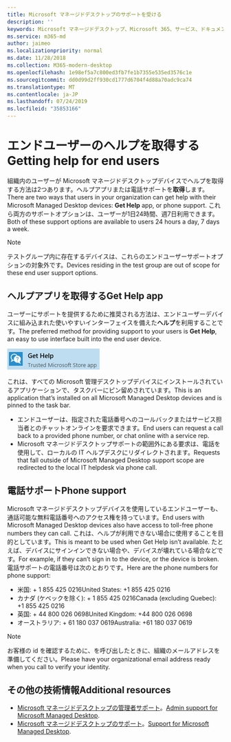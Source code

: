 ```yaml
---
title: Microsoft マネージドデスクトップのサポートを受ける
description: ''
keywords: Microsoft マネージドデスクトップ、Microsoft 365、サービス、ドキュメント
ms.service: m365-md
author: jaimeo
ms.localizationpriority: normal
ms.date: 11/28/2018
ms.collection: M365-modern-desktop
ms.openlocfilehash: 1e98ef5a7c800ed3fb7fe1b7355e535ed3576c1e
ms.sourcegitcommit: dd0d99d2ff930cd1777d6704f4d88a70adc9ca74
ms.translationtype: MT
ms.contentlocale: ja-JP
ms.lasthandoff: 07/24/2019
ms.locfileid: "35853166"
---
```

# <a name="getting-help-for-end-users"></a><span data-ttu-id="2ecc1-103">エンドユーザーのヘルプを取得する</span><span class="sxs-lookup"><span data-stu-id="2ecc1-103">Getting help for end users</span></span>

<span data-ttu-id="2ecc1-104">組織内のユーザーが Microsoft マネージドデスクトップデバイスでヘルプを取得する方法は2つあります。ヘルプアプリまたは電話サポートを**取得**します。</span><span class="sxs-lookup"><span data-stu-id="2ecc1-104">There are two ways that users in your organization can get help with their Microsoft Managed Desktop devices: **Get Help** app, or phone support.</span></span> <span data-ttu-id="2ecc1-105">これら両方のサポートオプションは、ユーザーが1日24時間、週7日利用できます。</span><span class="sxs-lookup"><span data-stu-id="2ecc1-105">Both of these support options are available to users 24 hours a day, 7 days a week.</span></span> 
>[!NOTE]
><span data-ttu-id="2ecc1-106">テストグループ内に存在するデバイスは、これらのエンドユーザーサポートオプションの対象外です。</span><span class="sxs-lookup"><span data-stu-id="2ecc1-106">Devices residing in the test group are out of scope for these end user support options.</span></span> 

## <a name="get-help-app"></a><span data-ttu-id="2ecc1-107">ヘルプアプリを取得する</span><span class="sxs-lookup"><span data-stu-id="2ecc1-107">Get Help app</span></span>

<span data-ttu-id="2ecc1-108">ユーザーにサポートを提供するために推奨される方法は、エンドユーザーデバイスに組み込まれた使いやすいインターフェイスを備えた**ヘルプ**を利用することです。</span><span class="sxs-lookup"><span data-stu-id="2ecc1-108">The preferred method for providing support to your users is **Get Help**, an easy to use interface built into the end user device.</span></span>  

![ヘルプを表示する](images/get-help.png)

<span data-ttu-id="2ecc1-110">これは、すべての Microsoft 管理デスクトップデバイスにインストールされているアプリケーションで、タスクバーにピン留めされています。</span><span class="sxs-lookup"><span data-stu-id="2ecc1-110">This is an application that’s installed on all Microsoft Managed Desktop devices and is pinned to the task bar.</span></span> 

- <span data-ttu-id="2ecc1-111">エンドユーザーは、指定された電話番号へのコールバックまたはサービス担当者とのチャットオンラインを要求できます。</span><span class="sxs-lookup"><span data-stu-id="2ecc1-111">End users can request a call back to a provided phone number, or chat online with a service rep.</span></span>
- <span data-ttu-id="2ecc1-112">Microsoft マネージドデスクトップサポートの範囲外にある要求は、電話を使用して、ローカルの IT ヘルプデスクにリダイレクトされます。</span><span class="sxs-lookup"><span data-stu-id="2ecc1-112">Requests that fall outside of Microsoft Managed Desktop support scope are redirected to the local IT helpdesk via phone call.</span></span>  

## <a name="phone-support"></a><span data-ttu-id="2ecc1-113">電話サポート</span><span class="sxs-lookup"><span data-stu-id="2ecc1-113">Phone support</span></span>

<span data-ttu-id="2ecc1-114">Microsoft マネージドデスクトップデバイスを使用しているエンドユーザーも、通話可能な無料電話番号へのアクセス権を持っています。</span><span class="sxs-lookup"><span data-stu-id="2ecc1-114">End users with Microsoft Managed Desktop devices also have access to toll-free phone numbers they can call.</span></span> <span data-ttu-id="2ecc1-115">これは、ヘルプが利用できない場合に使用することを目的としています。</span><span class="sxs-lookup"><span data-stu-id="2ecc1-115">This is meant to be used when Get Help isn’t available.</span></span> <span data-ttu-id="2ecc1-116">たとえば、デバイスにサインインできない場合や、デバイスが壊れている場合などです。</span><span class="sxs-lookup"><span data-stu-id="2ecc1-116">For example, if they can’t sign in to the device, or the device is broken.</span></span> <span data-ttu-id="2ecc1-117">電話サポートの電話番号は次のとおりです。</span><span class="sxs-lookup"><span data-stu-id="2ecc1-117">Here are the phone numbers for phone support:</span></span>

- <span data-ttu-id="2ecc1-118">米国: + 1 855 425 0216</span><span class="sxs-lookup"><span data-stu-id="2ecc1-118">United States: +1 855 425 0216</span></span>
- <span data-ttu-id="2ecc1-119">カナダ (ケベックを除く): + 1 855 425 0216</span><span class="sxs-lookup"><span data-stu-id="2ecc1-119">Canada (excluding Quebec): +1 855 425 0216</span></span>
- <span data-ttu-id="2ecc1-120">英国: + 44 800 026 0698</span><span class="sxs-lookup"><span data-stu-id="2ecc1-120">United Kingdom: +44 800 026 0698</span></span>
- <span data-ttu-id="2ecc1-121">オーストラリア: + 61 180 037 0619</span><span class="sxs-lookup"><span data-stu-id="2ecc1-121">Australia: +61 180 037 0619</span></span>

>[!NOTE]
><span data-ttu-id="2ecc1-122">お客様の id を確認するために、を呼び出したときに、組織のメールアドレスを準備してください。</span><span class="sxs-lookup"><span data-stu-id="2ecc1-122">Please have your organizational email address ready when you call to verify your identity.</span></span> 

## <a name="additional-resources"></a><span data-ttu-id="2ecc1-123">その他の技術情報</span><span class="sxs-lookup"><span data-stu-id="2ecc1-123">Additional resources</span></span>
- <span data-ttu-id="2ecc1-124">[Microsoft マネージドデスクトップの管理者サポート](admin-support.md)。</span><span class="sxs-lookup"><span data-stu-id="2ecc1-124">[Admin support for Microsoft Managed Desktop](admin-support.md).</span></span> 
- <span data-ttu-id="2ecc1-125">[Microsoft マネージドデスクトップのサポート](../service-description/support.md)。</span><span class="sxs-lookup"><span data-stu-id="2ecc1-125">[Support for Microsoft Managed Desktop](../service-description/support.md).</span></span>
